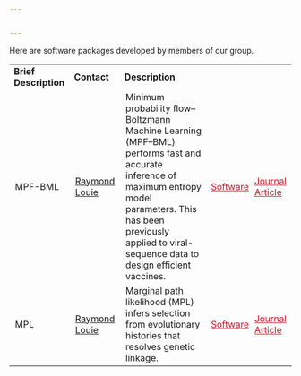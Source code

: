 ```yaml
---


---
```


Here are software packages developed by members of our group.

<table class = "table-repsonsive table-bordered">
  <tr>
  <td style = "font-weight:bold" class = "text-center">Brief Description</td>
  <td style = "font-weight:bold" class = "text-center">Contact</td>
  <td style = "font-weight:bold" class = "text-center">Description</td>
  <td colspan = "2"></td>
  </tr>
  <tr>
  <td style = "padding-left:10px;">MPF-BML</td>
  <td style = "padding-left:10px;"><a href="mailto:r.louie@unsw.edu.au">Raymond Louie</a></td>
  <td style = "padding-left:10px;padding-right:10px;">Minimum probability flow–Boltzmann Machine Learning (MPF–BML) performs fast and accurate inference of maximum entropy model parameters. This has been previously applied to viral-sequence data to design efficient vaccines.</td>
  <td style = "padding-left:5px;padding-right:5px;"><a href = "https://github.com/raymondlouie/MPF-BML" style = "color:#ce1126">Software</a></td> <td style="padding-left:5px;"><a href = "https://academic.oup.com/bioinformatics/article/36/7/2278/5680343?login=false" style = "color:#ce1126;">Journal Article</a></td>
  </tr>
  <tr>
  <td style = "padding-left:10px;">MPL</td>
  <td style = "padding-left:10px;"><a href="mailto:r.louie@unsw.edu.au">Raymond Louie</a></td>
  <td style = "padding-left:10px;padding-right:10px;">Marginal path likelihood (MPL) infers selection from evolutionary histories that resolves genetic linkage.</td>
  <td style = "padding-left:5px;padding-right:5px;"><a href = "https://github.com/raymondlouie/WF-MPL" style = "color:#ce1126">Software</a></td> <td style="padding-left:5px;"><a href = "https://www.nature.com/articles/s41587-020-0737-3" style = "color:#ce1126;">Journal Article</a></td>
  </tr>
</table>